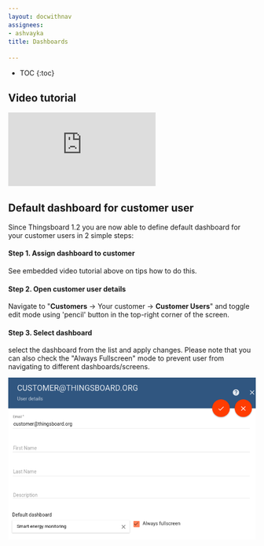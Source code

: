 ```yaml
---
layout: docwithnav
assignees:
- ashvayka
title: Dashboards

---
```


* TOC
{:toc}

## Video tutorial

<div id="video">  
    <div id="video_wrapper">
        <iframe src="https://www.youtube.com/embed/KMsODExqeIw" frameborder="0" allowfullscreen></iframe>
    </div>
</div>

## Default dashboard for customer user

Since Thingsboard 1.2 you are now able to define default dashboard for your customer users in 2 simple steps:

#### Step 1. Assign dashboard to customer

See embedded video tutorial above on tips how to do this.

#### Step 2. Open customer user details

Navigate to "**Customers** -> Your customer -> **Customer Users**" and toggle edit mode using 'pencil' button in the top-right corner of the screen.

#### Step 3. Select dashboard 

select the dashboard from the list and apply changes. Please note that you can also check the "Always Fullscreen" mode 
to prevent user from navigating to different dashboards/screens. 

![image](/images/user-guide/ui/default-dashboard.png)


